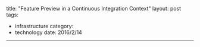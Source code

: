 title: "Feature Preview in a Continuous Integration Context"
layout: post
tags:
- infrastructure
category:
- technology
date: 2016/2/14
---